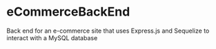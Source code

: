 # eCommerceBackEnd
Back end for an e-commerce site that uses Express.js and Sequelize to interact with a MySQL database
